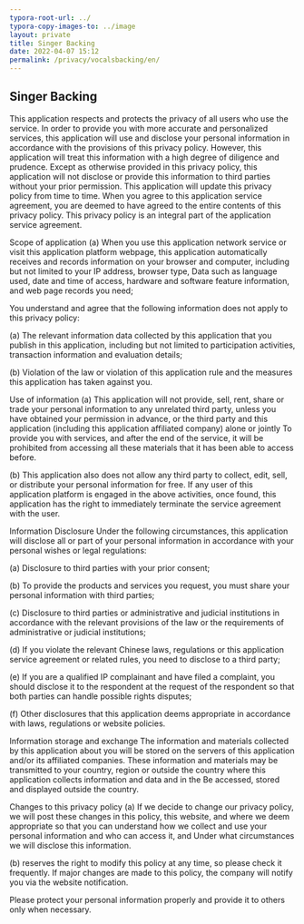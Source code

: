 ```yaml
---
typora-root-url: ../
typora-copy-images-to: ../image
layout: private
title: Singer Backing
date: 2022-04-07 15:12
permalink: /privacy/vocalsbacking/en/
---
```


## Singer Backing


This application respects and protects the privacy of all users who use the service. In order to provide you with more accurate and personalized services, this application will use and disclose your personal information in accordance with the provisions of this privacy policy. However, this application will treat this information with a high degree of diligence and prudence. Except as otherwise provided in this privacy policy, this application will not disclose or provide this information to third parties without your prior permission. This application will update this privacy policy from time to time. When you agree to this application service agreement, you are deemed to have agreed to the entire contents of this privacy policy. This privacy policy is an integral part of the application service agreement.

Scope of application
(a) When you use this application network service or visit this application platform webpage, this application automatically receives and records information on your browser and computer, including but not limited to your IP address, browser type, Data such as language used, date and time of access, hardware and software feature information, and web page records you need;

You understand and agree that the following information does not apply to this privacy policy:

(a) The relevant information data collected by this application that you publish in this application, including but not limited to participation activities, transaction information and evaluation details;

(b) Violation of the law or violation of this application rule and the measures this application has taken against you.

Use of information
(a) This application will not provide, sell, rent, share or trade your personal information to any unrelated third party, unless you have obtained your permission in advance, or the third party and this application (including this application affiliated company) alone or jointly To provide you with services, and after the end of the service, it will be prohibited from accessing all these materials that it has been able to access before.

(b) This application also does not allow any third party to collect, edit, sell, or distribute your personal information for free. If any user of this application platform is engaged in the above activities, once found, this application has the right to immediately terminate the service agreement with the user.

Information Disclosure
Under the following circumstances, this application will disclose all or part of your personal information in accordance with your personal wishes or legal regulations:

(a) Disclosure to third parties with your prior consent;

(b) To provide the products and services you request, you must share your personal information with third parties;

(c) Disclosure to third parties or administrative and judicial institutions in accordance with the relevant provisions of the law or the requirements of administrative or judicial institutions;

(d) If you violate the relevant Chinese laws, regulations or this application service agreement or related rules, you need to disclose to a third party;

(e) If you are a qualified IP complainant and have filed a complaint, you should disclose it to the respondent at the request of the respondent so that both parties can handle possible rights disputes;

(f) Other disclosures that this application deems appropriate in accordance with laws, regulations or website policies.

Information storage and exchange
The information and materials collected by this application about you will be stored on the servers of this application and/or its affiliated companies. These information and materials may be transmitted to your country, region or outside the country where this application collects information and data and in the Be accessed, stored and displayed outside the country.

Changes to this privacy policy
(a) If we decide to change our privacy policy, we will post these changes in this policy, this website, and where we deem appropriate so that you can understand how we collect and use your personal information and who can access it, and Under what circumstances we will disclose this information.

(b) reserves the right to modify this policy at any time, so please check it frequently. If major changes are made to this policy, the company will notify you via the website notification.

Please protect your personal information properly and provide it to others only when necessary.

